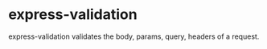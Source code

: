 express-validation
==================

express-validation validates the body, params, query, headers of a request.
